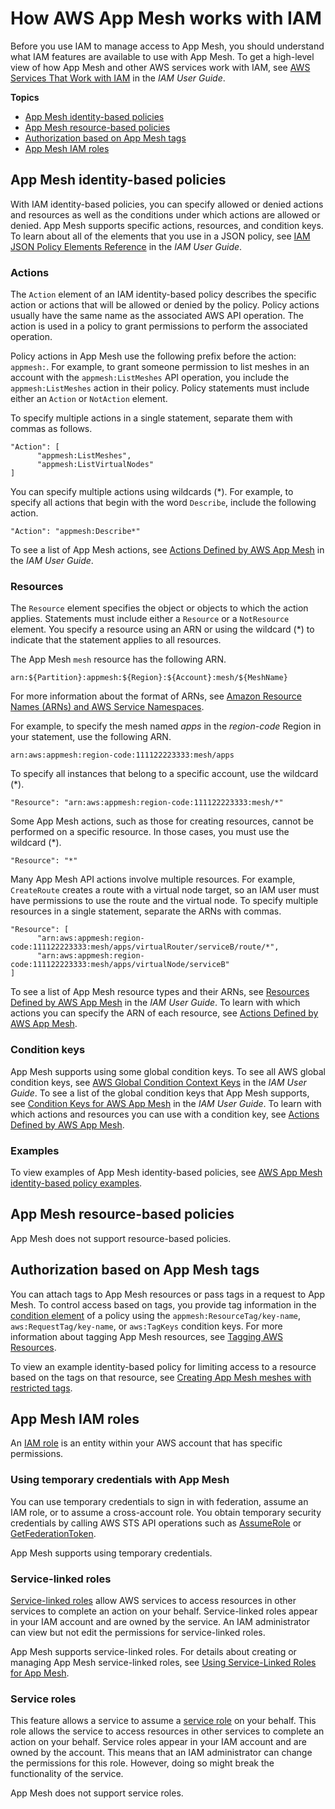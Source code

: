 # How AWS App Mesh works with IAM<a name="security_iam_service-with-iam"></a>

Before you use IAM to manage access to App Mesh, you should understand what IAM features are available to use with App Mesh\. To get a high\-level view of how App Mesh and other AWS services work with IAM, see [AWS Services That Work with IAM](https://docs.aws.amazon.com/IAM/latest/UserGuide/reference_aws-services-that-work-with-iam.html) in the *IAM User Guide*\.

**Topics**
+ [App Mesh identity\-based policies](#security_iam_service-with-iam-id-based-policies)
+ [App Mesh resource\-based policies](#security_iam_service-with-iam-resource-based-policies)
+ [Authorization based on App Mesh tags](#security_iam_service-with-iam-tags)
+ [App Mesh IAM roles](#security_iam_service-with-iam-roles)

## App Mesh identity\-based policies<a name="security_iam_service-with-iam-id-based-policies"></a>

With IAM identity\-based policies, you can specify allowed or denied actions and resources as well as the conditions under which actions are allowed or denied\. App Mesh supports specific actions, resources, and condition keys\. To learn about all of the elements that you use in a JSON policy, see [IAM JSON Policy Elements Reference](https://docs.aws.amazon.com/IAM/latest/UserGuide/reference_policies_elements.html) in the *IAM User Guide*\.

### Actions<a name="security_iam_service-with-iam-id-based-policies-actions"></a>

The `Action` element of an IAM identity\-based policy describes the specific action or actions that will be allowed or denied by the policy\. Policy actions usually have the same name as the associated AWS API operation\. The action is used in a policy to grant permissions to perform the associated operation\. 

Policy actions in App Mesh use the following prefix before the action: `appmesh:`\. For example, to grant someone permission to list meshes in an account with the `appmesh:ListMeshes` API operation, you include the `appmesh:ListMeshes` action in their policy\. Policy statements must include either an `Action` or `NotAction` element\.

To specify multiple actions in a single statement, separate them with commas as follows\.

```
"Action": [
      "appmesh:ListMeshes",
      "appmesh:ListVirtualNodes"
]
```

You can specify multiple actions using wildcards \(\*\)\. For example, to specify all actions that begin with the word `Describe`, include the following action\.

```
"Action": "appmesh:Describe*"
```



To see a list of App Mesh actions, see [Actions Defined by AWS App Mesh](https://docs.aws.amazon.com/IAM/latest/UserGuide/list_awsappmesh.html#awsappmesh-actions-as-permissions) in the *IAM User Guide*\.

### Resources<a name="security_iam_service-with-iam-id-based-policies-resources"></a>

The `Resource` element specifies the object or objects to which the action applies\. Statements must include either a `Resource` or a `NotResource` element\. You specify a resource using an ARN or using the wildcard \(\*\) to indicate that the statement applies to all resources\.



The App Mesh `mesh` resource has the following ARN\.

```
arn:${Partition}:appmesh:${Region}:${Account}:mesh/${MeshName}
```

For more information about the format of ARNs, see [Amazon Resource Names \(ARNs\) and AWS Service Namespaces](https://docs.aws.amazon.com/general/latest/gr/aws-arns-and-namespaces.html)\.

For example, to specify the mesh named *apps* in the *region\-code* Region in your statement, use the following ARN\.

```
arn:aws:appmesh:region-code:111122223333:mesh/apps
```

To specify all instances that belong to a specific account, use the wildcard \(\*\)\.

```
"Resource": "arn:aws:appmesh:region-code:111122223333:mesh/*"
```

Some App Mesh actions, such as those for creating resources, cannot be performed on a specific resource\. In those cases, you must use the wildcard \(\*\)\.

```
"Resource": "*"
```

Many App Mesh API actions involve multiple resources\. For example, `CreateRoute` creates a route with a virtual node target, so an IAM user must have permissions to use the route and the virtual node\. To specify multiple resources in a single statement, separate the ARNs with commas\. 

```
"Resource": [
      "arn:aws:appmesh:region-code:111122223333:mesh/apps/virtualRouter/serviceB/route/*",
      "arn:aws:appmesh:region-code:111122223333:mesh/apps/virtualNode/serviceB"
]
```

To see a list of App Mesh resource types and their ARNs, see [Resources Defined by AWS App Mesh](https://docs.aws.amazon.com/IAM/latest/UserGuide/list_awsappmesh.html#awsappmesh-resources-for-iam-policies) in the *IAM User Guide*\. To learn with which actions you can specify the ARN of each resource, see [Actions Defined by AWS App Mesh](https://docs.aws.amazon.com/IAM/latest/UserGuide/list_awsappmesh.html#awsappmesh-actions-as-permissions)\.

### Condition keys<a name="security_iam_service-with-iam-id-based-policies-conditionkeys"></a>

App Mesh supports using some global condition keys\. To see all AWS global condition keys, see [AWS Global Condition Context Keys](https://docs.aws.amazon.com/IAM/latest/UserGuide/reference_policies_condition-keys.html) in the *IAM User Guide*\. To see a list of the global condition keys that App Mesh supports, see [Condition Keys for AWS App Mesh](https://docs.aws.amazon.com/IAM/latest/UserGuide/list_awsappmesh.html#awsappmesh-policy-keys) in the *IAM User Guide*\. To learn with which actions and resources you can use with a condition key, see [Actions Defined by AWS App Mesh](https://docs.aws.amazon.com/IAM/latest/UserGuide/list_awsappmesh.html#awsappmesh-actions-as-permissions)\.

### Examples<a name="security_iam_service-with-iam-id-based-policies-examples"></a>



To view examples of App Mesh identity\-based policies, see [AWS App Mesh identity\-based policy examples](security_iam_id-based-policy-examples.md)\.

## App Mesh resource\-based policies<a name="security_iam_service-with-iam-resource-based-policies"></a>

App Mesh does not support resource\-based policies\.

## Authorization based on App Mesh tags<a name="security_iam_service-with-iam-tags"></a>

You can attach tags to App Mesh resources or pass tags in a request to App Mesh\. To control access based on tags, you provide tag information in the [condition element](https://docs.aws.amazon.com/IAM/latest/UserGuide/reference_policies_elements_condition.html) of a policy using the `appmesh:ResourceTag/key-name`, `aws:RequestTag/key-name`, or `aws:TagKeys` condition keys\. For more information about tagging App Mesh resources, see [Tagging AWS Resources](https://docs.aws.amazon.com/general/latest/gr/aws_tagging.html)\.

To view an example identity\-based policy for limiting access to a resource based on the tags on that resource, see [Creating App Mesh meshes with restricted tags](security_iam_id-based-policy-examples.md#security_iam_id-based-policy-examples-view-widget-tags)\.

## App Mesh IAM roles<a name="security_iam_service-with-iam-roles"></a>

An [IAM role](https://docs.aws.amazon.com/IAM/latest/UserGuide/id_roles.html) is an entity within your AWS account that has specific permissions\.

### Using temporary credentials with App Mesh<a name="security_iam_service-with-iam-roles-tempcreds"></a>

You can use temporary credentials to sign in with federation, assume an IAM role, or to assume a cross\-account role\. You obtain temporary security credentials by calling AWS STS API operations such as [AssumeRole](https://docs.aws.amazon.com/STS/latest/APIReferernce/API_AssumeRole.html) or [GetFederationToken](https://docs.aws.amazon.com/STS/latest/APIReference/API_GetFederationToken.html)\. 

App Mesh supports using temporary credentials\. 

### Service\-linked roles<a name="security_iam_service-with-iam-roles-service-linked"></a>

[Service\-linked roles](https://docs.aws.amazon.com/IAM/latest/UserGuide/id_roles_terms-and-concepts.html#iam-term-service-linked-role) allow AWS services to access resources in other services to complete an action on your behalf\. Service\-linked roles appear in your IAM account and are owned by the service\. An IAM administrator can view but not edit the permissions for service\-linked roles\.

App Mesh supports service\-linked roles\. For details about creating or managing App Mesh service\-linked roles, see [Using Service\-Linked Roles for App Mesh](using-service-linked-roles.md)\.

### Service roles<a name="security_iam_service-with-iam-roles-service"></a>

This feature allows a service to assume a [service role](https://docs.aws.amazon.com/IAM/latest/UserGuide/id_roles_terms-and-concepts.html#iam-term-service-role) on your behalf\. This role allows the service to access resources in other services to complete an action on your behalf\. Service roles appear in your IAM account and are owned by the account\. This means that an IAM administrator can change the permissions for this role\. However, doing so might break the functionality of the service\.

App Mesh does not support service roles\.